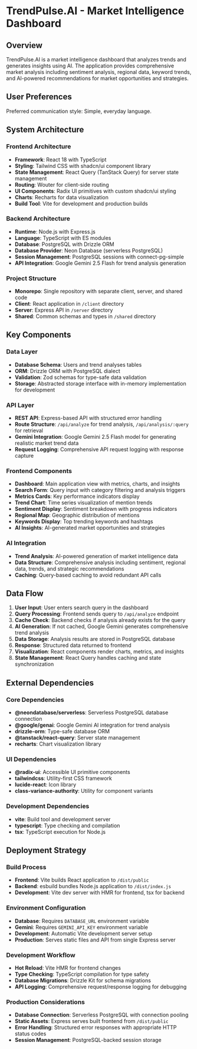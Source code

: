 # TrendPulse.AI - Market Intelligence Dashboard

## Overview

TrendPulse.AI is a market intelligence dashboard that analyzes trends and generates insights using AI. The application provides comprehensive market analysis including sentiment analysis, regional data, keyword trends, and AI-powered recommendations for market opportunities and strategies.

## User Preferences

Preferred communication style: Simple, everyday language.

## System Architecture

### Frontend Architecture
- **Framework**: React 18 with TypeScript
- **Styling**: Tailwind CSS with shadcn/ui component library
- **State Management**: React Query (TanStack Query) for server state management
- **Routing**: Wouter for client-side routing
- **UI Components**: Radix UI primitives with custom shadcn/ui styling
- **Charts**: Recharts for data visualization
- **Build Tool**: Vite for development and production builds

### Backend Architecture
- **Runtime**: Node.js with Express.js
- **Language**: TypeScript with ES modules
- **Database**: PostgreSQL with Drizzle ORM
- **Database Provider**: Neon Database (serverless PostgreSQL)
- **Session Management**: PostgreSQL sessions with connect-pg-simple
- **API Integration**: Google Gemini 2.5 Flash for trend analysis generation

### Project Structure
- **Monorepo**: Single repository with separate client, server, and shared code
- **Client**: React application in `/client` directory
- **Server**: Express API in `/server` directory
- **Shared**: Common schemas and types in `/shared` directory

## Key Components

### Data Layer
- **Database Schema**: Users and trend analyses tables
- **ORM**: Drizzle ORM with PostgreSQL dialect
- **Validation**: Zod schemas for type-safe data validation
- **Storage**: Abstracted storage interface with in-memory implementation for development

### API Layer
- **REST API**: Express-based API with structured error handling
- **Route Structure**: `/api/analyze` for trend analysis, `/api/analysis/:query` for retrieval
- **Gemini Integration**: Google Gemini 2.5 Flash model for generating realistic market trend data
- **Request Logging**: Comprehensive API request logging with response capture

### Frontend Components
- **Dashboard**: Main application view with metrics, charts, and insights
- **Search Form**: Query input with category filtering and analysis triggers
- **Metrics Cards**: Key performance indicators display
- **Trend Chart**: Time series visualization of mention trends
- **Sentiment Display**: Sentiment breakdown with progress indicators
- **Regional Map**: Geographic distribution of mentions
- **Keywords Display**: Top trending keywords and hashtags
- **AI Insights**: AI-generated market opportunities and strategies

### AI Integration
- **Trend Analysis**: AI-powered generation of market intelligence data
- **Data Structure**: Comprehensive analysis including sentiment, regional data, trends, and strategic recommendations
- **Caching**: Query-based caching to avoid redundant API calls

## Data Flow

1. **User Input**: User enters search query in the dashboard
2. **Query Processing**: Frontend sends query to `/api/analyze` endpoint
3. **Cache Check**: Backend checks if analysis already exists for the query
4. **AI Generation**: If not cached, Google Gemini generates comprehensive trend analysis
5. **Data Storage**: Analysis results are stored in PostgreSQL database
6. **Response**: Structured data returned to frontend
7. **Visualization**: React components render charts, metrics, and insights
8. **State Management**: React Query handles caching and state synchronization

## External Dependencies

### Core Dependencies
- **@neondatabase/serverless**: Serverless PostgreSQL database connection
- **@google/genai**: Google Gemini AI integration for trend analysis
- **drizzle-orm**: Type-safe database ORM
- **@tanstack/react-query**: Server state management
- **recharts**: Chart visualization library

### UI Dependencies
- **@radix-ui**: Accessible UI primitive components
- **tailwindcss**: Utility-first CSS framework
- **lucide-react**: Icon library
- **class-variance-authority**: Utility for component variants

### Development Dependencies
- **vite**: Build tool and development server
- **typescript**: Type checking and compilation
- **tsx**: TypeScript execution for Node.js

## Deployment Strategy

### Build Process
- **Frontend**: Vite builds React application to `/dist/public`
- **Backend**: esbuild bundles Node.js application to `/dist/index.js`
- **Development**: Vite dev server with HMR for frontend, tsx for backend

### Environment Configuration
- **Database**: Requires `DATABASE_URL` environment variable
- **Gemini**: Requires `GEMINI_API_KEY` environment variable
- **Development**: Automatic Vite development server setup
- **Production**: Serves static files and API from single Express server

### Development Workflow
- **Hot Reload**: Vite HMR for frontend changes
- **Type Checking**: TypeScript compilation for type safety
- **Database Migrations**: Drizzle Kit for schema migrations
- **API Logging**: Comprehensive request/response logging for debugging

### Production Considerations
- **Database Connection**: Serverless PostgreSQL with connection pooling
- **Static Assets**: Express serves built frontend from `/dist/public`
- **Error Handling**: Structured error responses with appropriate HTTP status codes
- **Session Management**: PostgreSQL-backed session storage